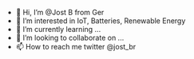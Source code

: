 - 👋 Hi, I’m @Jost B from Ger
- 👀 I’m interested in IoT, Batteries, Renewable Energy
- 🌱 I’m currently learning ...
- 💞️ I’m looking to collaborate on ...
- 📫 How to reach me twitter @jost_br

<!---
JostB-ger/JostB-ger is a ✨ special ✨ repository because its `README.md` (this file) appears on your GitHub profile.
You can click the Preview link to take a look at your changes.
--->
